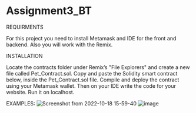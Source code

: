 # Assignment3_BT


REQUIRMENTS



For this project you need to install Metamask and IDE for the front and backend. Also you will work with the Remix.


INSTALLATION



Locate the contracts folder under Remix’s "File Explorers" and create a new file called Pet_Contract.sol.
Copy and paste the Solidity smart contract below, inside the Pet_Contract.sol file.
Compile and deploy the contract using your Metamask wallet.
Then on your IDE write the code for your website.
Run it on localhost.


EXAMPLES:
![Screenshot from 2022-10-18 15-59-40](https://user-images.githubusercontent.com/80448087/197247449-1458dd7c-d079-4d26-af54-2dda8d764ba4.png)
![image](https://user-images.githubusercontent.com/80448087/197329371-7d98546a-ea63-463f-b3ff-4a1c536d2205.png)
